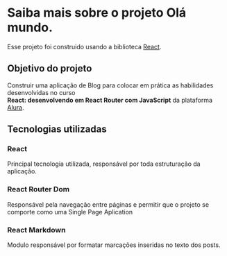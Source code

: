 # Saiba mais sobre o projeto Olá mundo.

Esse projeto foi construido usando a biblioteca [React](https://github.com/facebook/react).

## Objetivo do projeto

Construir uma aplicação de Blog para colocar em prática as habilidades desenvolvidas no curso\
**React: desenvolvendo em React Router com JavaScript** da plataforma [Alura](https://cursos.alura.com.br).

## Tecnologias utilizadas

### React
Principal tecnologia utilizada, responsável por toda estruturação da aplicação.
### React Router Dom
Responsável pela navegação entre páginas e permitir que o projeto se comporte como uma Single Page Aplication
### React Markdown
Modulo responsável por formatar marcações inseridas no texto dos posts.